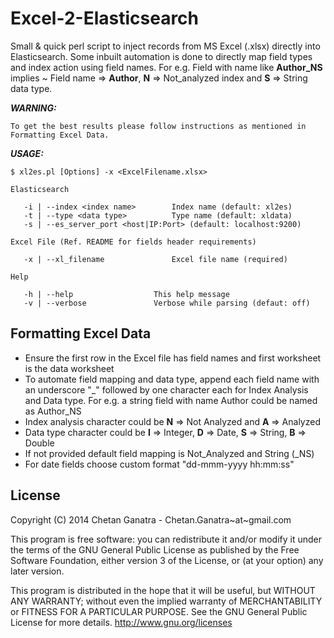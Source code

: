 Excel-2-Elasticsearch
====

Small & quick perl script to inject records from MS Excel (.xlsx) directly into Elasticsearch. Some inbuilt automation is done to directly map field types and index action using field names. For e.g. Field with name like **Author_NS** implies ~ Field name => **Author**, **N** => Not_analyzed index and **S** => String data type.

***WARNING:***

	To get the best results please follow instructions as mentioned in Formatting Excel Data. 


***USAGE:***

	$ xl2es.pl [Options] -x <ExcelFilename.xlsx>

	Elasticsearch

	   -i | --index <index name>   		Index name (default: xl2es)
	   -t | --type <data type>     		Type name (default: xldata)
	   -s | --es_server_port <host|IP:Port> (default: localhost:9200)

	Excel File (Ref. README for fields header requirements)

	   -x | --xl_filename           	Excel file name (required)							

	Help

	   -h | --help           		This help message
	   -v | --verbose          		Verbose while parsing (defaut: off)
 


**Formatting Excel Data**
--

* Ensure the first row in the Excel file has field names and first worksheet is the data worksheet
* To automate field mapping and data type, append each field name with an underscore "_" followed by one character each for Index Analysis and Data type. For e.g. a string field with name Author could be named as Author_NS
* Index analysis character could be **N** => Not Analyzed and **A** => Analyzed
* Data type character could be **I** => Integer, **D** => Date, **S** => String, **B** => Double 
* If not provided default field mapping is Not_Analyzed and String (_NS)
* For date fields choose custom format "dd-mmm-yyyy hh:mm:ss"

**License**
--
Copyright (C) 2014 Chetan Ganatra - Chetan.Ganatra~at~gmail.com

This program is free software: you can redistribute it and/or modify
it under the terms of the GNU General Public License as published by
the Free Software Foundation, either version 3 of the License, or
(at your option) any later version.

This program is distributed in the hope that it will be useful,
but WITHOUT ANY WARRANTY; without even the implied warranty of
MERCHANTABILITY or FITNESS FOR A PARTICULAR PURPOSE.  See the
GNU General Public License for more details. <http://www.gnu.org/licenses>



